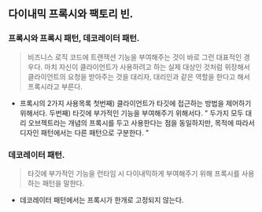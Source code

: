 ## 다이내믹 프록시와 팩토리 빈. 

### 프록시와 프록시 패턴, 데코레이터 패턴. 
> 비즈니스 로직 코드에 트랜잭션 기능을 부여해주는 것이 바로 그런 대표적인 경우다. 
> 마치 자신이 클라이언트가 사용하려고 하는 실제 대상인 것처럼 위장해서 클라이언트의 요청을 받아주는 것을 대리자, 대리인과 같은 역할을 한다고 해서 프록시라고 부른다.


- 프록시의 2가지 사용목록
첫번째) 클라이언트가 타깃에 접근하는 방법을 제어하기 위해서다. 
두번째) 타깃에 부가적인 기능을 부여해주기 위해서다. 
" 두가지 모두 대리 오브젝트라는 개념의 프록시를 두고 사용한다는 점을 동일하지만, 목적에 따라서 디자인 패턴에서는 다른 패턴으로 구분한다. "



### 데코레이터 패턴. 
> 타깃에 부가적인 기능을 런타임 시 다이내믹하게 부여해주기 위해 프록시를 사용하는 패턴을 말한다. 
- 데코레이터 패턴에서는 프록시가 한개로 고정되지 않는다.

